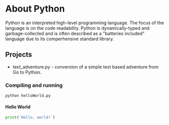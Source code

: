 # About Python
Python is an interpreted high-level programming language. The focus of the language is on the code readability. Python is dynamically-typed and garbage-collected and is often described as a "batteries included" language due to its comperhensive standard library.

## Projects
- text_adventure.py - conversion of a simple text based adventure from Go to Python. 

### Compiling and running
`python helloWorld.py`

#### Hello World
``` python
print('Hello, world!')

```